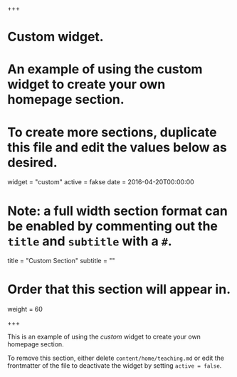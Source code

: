 +++
# Custom widget.
# An example of using the custom widget to create your own homepage section.
# To create more sections, duplicate this file and edit the values below as desired.
widget = "custom"
active = fakse
date = 2016-04-20T00:00:00

# Note: a full width section format can be enabled by commenting out the `title` and `subtitle` with a `#`.
title = "Custom Section"
subtitle = ""

# Order that this section will appear in.
weight = 60

+++

This is an example of using the *custom* widget to create your own homepage section.

To remove this section, either delete `content/home/teaching.md` or edit the frontmatter of the file to deactivate the widget by setting `active = false`.
